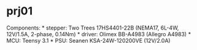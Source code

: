 # prj01

Components:
    * stepper: Two Trees 17HS4401-22B (NEMA17, 6L-4W, 12V/1.5A, 2-phase, 0.14Nm)
    * driver: Olimex BB-A4983 (Allegro A4983)
    * MCU: Teensy 3.1
    * PSU: Seanen KSA-24W-120200VE (12V/2.0A)
